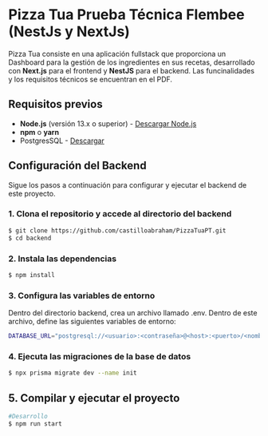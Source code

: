 # Pizza Tua Prueba Técnica Flembee (NestJs y NextJs)

Pizza Tua consiste en una aplicación fullstack que proporciona un Dashboard para la gestión de los ingredientes en sus recetas, desarrollado con **Next.js** para el frontend y **NestJS** para el backend. Las funcinalidades y los requisitos técnicos se encuentran en el PDF. 

## Requisitos previos

- **Node.js** (versión 13.x o superior) - [Descargar Node.js](https://nodejs.org/)
- **npm** o **yarn**    
- PostgresSQL - [Descargar](https://www.postgresql.org/)


## Configuración del Backend

Sigue los pasos a continuación para configurar y ejecutar el backend de este proyecto.

### 1. Clona el repositorio y accede al directorio del backend

```bash
$ git clone https://github.com/castilloabraham/PizzaTuaPT.git
$ cd backend
```

### 2. Instala las dependencias
```bash
$ npm install
```

### 3. Configura las variables de entorno

Dentro del directorio backend, crea un archivo llamado .env. Dentro de este archivo, define las siguientes variables de entorno:
```bash
DATABASE_URL="postgresql://<usuario>:<contraseña>@<host>:<puerto>/<nombre_base_de_datos>?schema=public"
```

### 4. Ejecuta las migraciones de la base de datos
```bash
$ npx prisma migrate dev --name init
```

## 5. Compilar y ejecutar el proyecto
```bash
#Desarrollo
$ npm run start
```